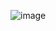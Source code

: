 ![image](https://github.com/netuninho/exercicio-proz-4/assets/93790694/8305e577-373c-41f8-97ae-33f867cc7266)
